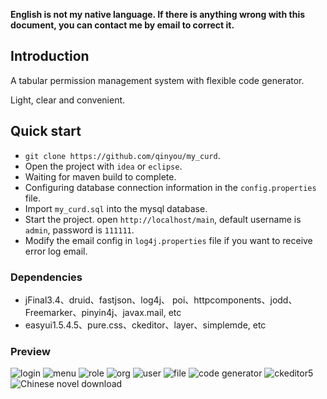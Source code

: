 **English is not my native language. If there is anything wrong with this document, you can contact me by email to correct it.**

## Introduction
A tabular permission management system with flexible code generator.  

Light, clear and convenient.

## Quick start
- `git clone https://github.com/qinyou/my_curd`.
- Open the project with `idea` or `eclipse`.
- Waiting for maven build to complete.
- Configuring database connection information in the `config.properties` file.
- Import `my_curd.sql` into the mysql database.
- Start the project. open `http://localhost/main`, default username is `admin`, password is `111111`.
- Modify the email config in `log4j.properties` file if you want to receive error log  email.

### Dependencies
- jFinal3.4、druid、fastjson、log4j、 poi、httpcomponents、jodd、Freemarker、pinyin4j、javax.mail, etc
- easyui1.5.4.5、pure.css、ckeditor、layer、simplemde, etc

### Preview 
![login](https://raw.githubusercontent.com/qinyou/my_curd/master/preview/login.png)
![menu](https://raw.githubusercontent.com/qinyou/my_curd/master/preview/menu.png)
![role](https://raw.githubusercontent.com/qinyou/my_curd/master/preview/role.png)
![org](https://raw.githubusercontent.com/qinyou/my_curd/master/preview/org.png)
![user](https://raw.githubusercontent.com/qinyou/my_curd/master/preview/user.png)
![file](https://raw.githubusercontent.com/qinyou/my_curd/master/preview/file.png)
![code generator](https://raw.githubusercontent.com/qinyou/my_curd/master/preview/codegen.png)
![ckeditor5](https://raw.githubusercontent.com/qinyou/my_curd/master/preview/ck5.png)
![Chinese novel download](https://raw.githubusercontent.com/qinyou/my_curd/master/preview/novel.png)

